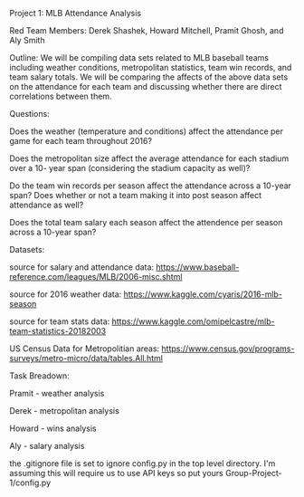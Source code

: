 Project 1: MLB Attendance Analysis

Red Team Members: Derek Shashek, Howard Mitchell, Pramit Ghosh, and Aly Smith

Outline: We will be compiling data sets related to MLB baseball teams including weather conditions, metropolitan statistics, team win records, and team salary totals. We will be comparing the affects of the above data sets on the attendance for each team and discussing whether there are direct correlations between them.

Questions: 

Does the weather (temperature and conditions) affect the attendance per game for each team throughout 2016?

Does the metropolitan size affect the average attendance for each stadium over a 10- year span (considering the stadium capacity as well)?

Do the team win records per season affect the attendance across a 10-year span? Does whether or not a team making it into post season affect attendance as well?

Does the total team salary each season affect the attendence per season across a 10-year span?

Datasets:

source for salary and attendance data: https://www.baseball-reference.com/leagues/MLB/2006-misc.shtml

source for 2016 weather data: https://www.kaggle.com/cyaris/2016-mlb-season

source for team stats data: https://www.kaggle.com/omipelcastre/mlb-team-statistics-20182003

US Census Data for Metropolitian areas: https://www.census.gov/programs-surveys/metro-micro/data/tables.All.html

Task Breadown:

Pramit - weather analysis

Derek - metropolitan analysis

Howard - wins analysis

Aly - salary analysis



the .gitignore file is set to ignore config.py in the top level directory.  I'm assuming this will require us to use API keys so put yours Group-Project-1/config.py
